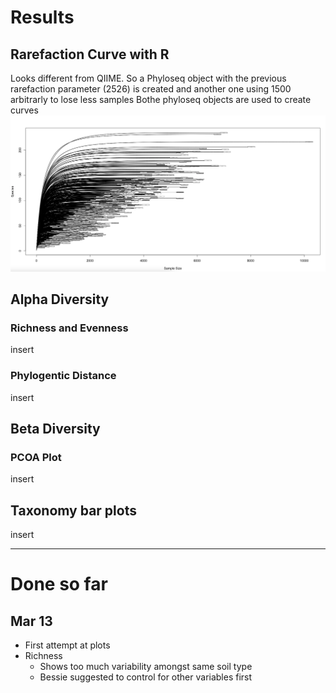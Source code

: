 # Results

## Rarefaction Curve with R
Looks different from QIIME. So a Phyloseq object with the previous rarefaction parameter (2526) is created and another one using 1500 arbitrarly to lose less samples
Bothe phyloseq objects are used to create curves
![Rarefaction Curve Generated by R](https://github.com/cynthiaachung/micb575-team3/blob/main/R/Alpha-Beta%20Diversity/Rarefaction%20Curve%20from%20R)
## Alpha Diversity
### Richness and Evenness
insert

### Phylogentic Distance
insert

## Beta Diversity
### PCOA Plot
insert

## Taxonomy bar plots
insert


---
# Done so far
## Mar 13
- First attempt at plots
- Richness
  - Shows too much variability amongst same soil type
  - Bessie suggested to control for other variables first
